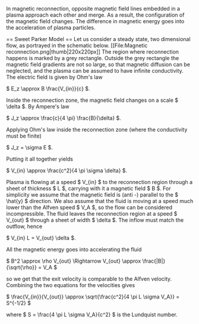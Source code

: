 In magnetic reconnection, opposite magnetic field lines embedded in a plasma approach each other and merge. As a result, the configuration of the magnetic field changes. The difference in magnetic energy goes into the acceleration of plasma particles.

== Sweet Parker Model ==
Let us consider a steady state, two dimensional flow, as portrayed in the schematic below.
[[File:Magnetic reconnection.png|thumb|220x220px]]
The region where reconnection happens is marked by a grey rectangle. Outside the grey rectangle the magnetic field gradients are not so large, so that magnetic diffusion can be neglected, and the plasma can be assumed to have infinite conductivity. The electric field is given by Ohm's law

$ E_z \approx B \frac{V_{in}}{c} $.

Inside the reconnection zone, the magnetic field changes on a scale $ \delta $. By Ampere's law 

$ J_z \approx \frac{c}{4 \pi} \frac{B}{\delta} $.

Applying Ohm's law inside the reconnection zone (where the conductivity must be finite)

$ J_z = \sigma E $.

Putting it all together yields

$ V_{in} \approx \frac{c^2}{4 \pi \sigma \delta} $.

Plasma is flowing at a speed $ V_{in} $ to the reconnection region through a sheet of thickness $ L $, carrying with it a magnetic field $ B $. For simplicity we assume that the magnetic field is (anti -) parallel to the $ \hat{y} $ direction. We also assume that the fluid is moving at a speed much lower than the Alfven speed $ V_A $, so the flow can be considered incompressible. The fluid leaves the reconnection region at a speed $ V_{out} $ through a sheet of width $ \delta $. The inflow must match the outflow, hence

$ V_{in} L = V_{out} \delta $.

All the magnetic energy goes into accelerating the fluid

$ B^2 \approx \rho V_{out} \Rightarrow V_{out} \approx \frac{|B|}{\sqrt{\rho}} = V_A $

so we get that the exit velocity is comparable to the Alfven velocity. Combining the two equations for the velocities gives

$ \frac{V_{in}}{V_{out}} \approx \sqrt{\frac{c^2}{4 \pi L \sigma V_A}} = S^{-1/2} $

where $ S = \frac{4 \pi L \sigma V_A}{c^2} $ is the Lundquist number.